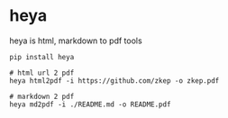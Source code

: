 # heya
heya is html, markdown to pdf tools


```shell
pip install heya

# html url 2 pdf
heya html2pdf -i https://github.com/zkep -o zkep.pdf

# markdown 2 pdf
heya md2pdf -i ./README.md -o README.pdf

```
